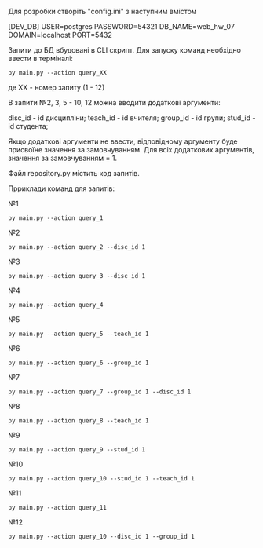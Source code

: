 Для розробки створіть "config.ini" з наступним вмістом

[DEV_DB]
USER=postgres
PASSWORD=54321
DB_NAME=web_hw_07
DOMAIN=localhost
PORT=5432



Запити до БД вбудовані в CLI скрипт.
Для запуску команд необхідно ввести в терміналі:

    py main.py --action query_XX

де XX - номер запиту (1 - 12)

В запити №2, 3, 5 - 10, 12 можна вводити додаткові аргументи:

disc_id - id дисципліни;
teach_id - id вчителя;
group_id - id групи;
stud_id - id студента;

Якщо додаткові аргументи не ввести, відповідному аргументу буде присвоїне значення за замовчуванням.
Для всіх додаткових аргументів, значення за замовчуванням = 1.

Файл repository.py містить код запитів.

Прриклади команд для запитів:

№1

    py main.py --action query_1

№2

    py main.py --action query_2 --disc_id 1

№3

    py main.py --action query_3 --disc_id 1

№4

    py main.py --action query_4

№5

    py main.py --action query_5 --teach_id 1

№6

    py main.py --action query_6 --group_id 1

№7

    py main.py --action query_7 --group_id 1 --disc_id 1

№8

    py main.py --action query_8 --teach_id 1

№9

    py main.py --action query_9 --stud_id 1

№10

    py main.py --action query_10 --stud_id 1 --teach_id 1

№11

    py main.py --action query_11

№12

    py main.py --action query_10 --disc_id 1 --group_id 1

